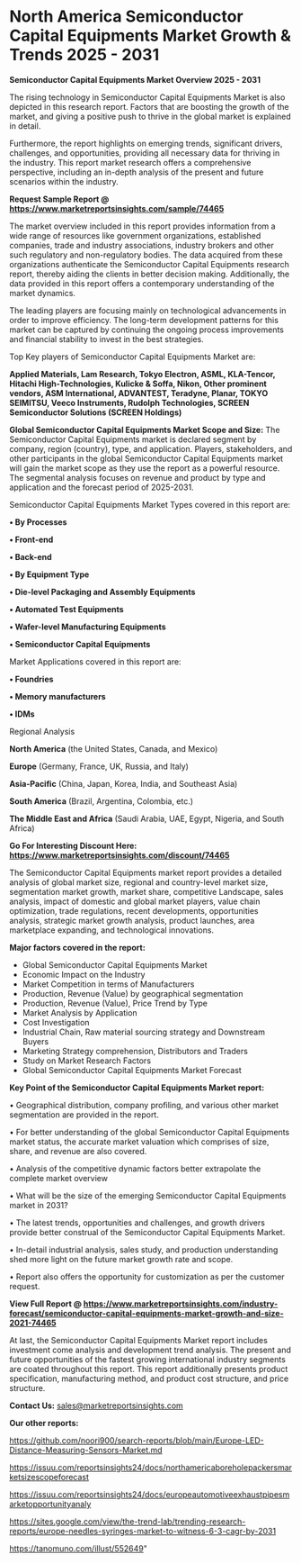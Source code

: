 # North America Semiconductor Capital Equipments Market Growth & Trends 2025 - 2031

<Strong> Semiconductor Capital Equipments Market Overview 2025 - 2031</strong>

The rising technology in Semiconductor Capital Equipments Market is also depicted in this research report. Factors that are boosting the growth of the market, and giving a positive push to thrive in the global market is explained in detail.

Furthermore, the report highlights on emerging trends, significant drivers, challenges, and opportunities, providing all necessary data for thriving in the industry. This report market research offers a comprehensive perspective, including an in-depth analysis of the present and future scenarios within the industry.

<strong>Request Sample Report @ <a href=https://www.marketreportsinsights.com/sample/74465>https://www.marketreportsinsights.com/sample/74465</a></strong>

The market overview included in this report provides information from a wide range of resources like government organizations, established companies, trade and industry associations, industry brokers and other such regulatory and non-regulatory bodies. The data acquired from these organizations authenticate the Semiconductor Capital Equipments research report, thereby aiding the clients in better decision making. Additionally, the data provided in this report offers a contemporary understanding of the market dynamics.

The leading players are focusing mainly on technological advancements in order to improve efficiency. The long-term development patterns for this market can be captured by continuing the ongoing process improvements and financial stability to invest in the best strategies.

Top Key players of Semiconductor Capital Equipments Market are:

<strong>Applied Materials, Lam Research, Tokyo Electron, ASML, KLA-Tencor, Hitachi High-Technologies, Kulicke & Soffa, Nikon, Other prominent vendors, ASM International, ADVANTEST, Teradyne, Planar, TOKYO SEIMITSU, Veeco Instruments, Rudolph Technologies, SCREEN Semiconductor Solutions (SCREEN Holdings)</strong>

<strong><b>Global Semiconductor Capital Equipments Market Scope and Size:</b></strong>
The Semiconductor Capital Equipments market is declared segment by company, region (country), type, and application. Players, stakeholders, and other participants in the global Semiconductor Capital Equipments market will gain the market scope as they use the report as a powerful resource. The segmental analysis focuses on revenue and product by type and application and the forecast period of 2025-2031.

Semiconductor Capital Equipments Market Types covered in this report are:

<strong>• By Processes

• Front-end

• Back-end

• By Equipment Type

• Die-level Packaging and Assembly Equipments

• Automated Test Equipments

• Wafer-level Manufacturing Equipments

• Semiconductor Capital Equipments</strong>

Market Applications covered in this report are:

<strong>• Foundries

• Memory manufacturers

• IDMs</strong> 

Regional Analysis

<strong>North America</strong> (the United States, Canada, and Mexico)

<strong>Europe</strong> (Germany, France, UK, Russia, and Italy)

<strong>Asia-Pacific</strong> (China, Japan, Korea, India, and Southeast Asia)

<strong>South America</strong> (Brazil, Argentina, Colombia, etc.)

<strong>The Middle East and Africa</strong> (Saudi Arabia, UAE, Egypt, Nigeria, and South Africa)

<strong>Go For Interesting Discount Here: <a href=https://www.marketreportsinsights.com/discount/74465>https://www.marketreportsinsights.com/discount/74465</a></strong>

The Semiconductor Capital Equipments market report provides a detailed analysis of global market size, regional and country-level market size, segmentation market growth, market share, competitive Landscape, sales analysis, impact of domestic and global market players, value chain optimization, trade regulations, recent developments, opportunities analysis, strategic market growth analysis, product launches, area marketplace expanding, and technological innovations.

<strong><b>Major factors covered in the report:</b></strong>
<ul>
  <li>Global Semiconductor Capital Equipments Market </li>
  <li>Economic Impact on the Industry</li>
  <li>Market Competition in terms of Manufacturers</li>
  <li>Production, Revenue (Value) by geographical segmentation</li>
  <li>Production, Revenue (Value), Price Trend by Type</li>
  <li>Market Analysis by Application</li>
  <li>Cost Investigation</li>
  <li>Industrial Chain, Raw material sourcing strategy and Downstream Buyers</li>
  <li>Marketing Strategy comprehension, Distributors and Traders</li>
  <li>Study on Market Research Factors</li>
  <li>Global Semiconductor Capital Equipments Market Forecast</li>
</ul>

<strong><b>Key Point of the Semiconductor Capital Equipments Market report:</b></strong>

• Geographical distribution, company profiling, and various other market segmentation are provided in the report.

• For better understanding of the global Semiconductor Capital Equipments market status, the accurate market valuation which comprises of size, share, and revenue are also covered.

• Analysis of the competitive dynamic factors better extrapolate the complete market overview

• What will be the size of the emerging Semiconductor Capital Equipments market in 2031?

• The latest trends, opportunities and challenges, and growth drivers provide better construal of the Semiconductor Capital Equipments Market.

• In-detail industrial analysis, sales study, and production understanding shed more light on the future market growth rate and scope.

• Report also offers the opportunity for customization as per the customer request.

<strong><b>View Full Report @ <a href=https://www.marketreportsinsights.com/industry-forecast/semiconductor-capital-equipments-market-growth-and-size-2021-74465>https://www.marketreportsinsights.com/industry-forecast/semiconductor-capital-equipments-market-growth-and-size-2021-74465</a></b></strong>


At last, the Semiconductor Capital Equipments Market report includes investment come analysis and development trend analysis. The present and future opportunities of the fastest growing international industry segments are coated throughout this report. This report additionally presents product specification, manufacturing method, and product cost structure, and price structure.

<strong>Contact Us:</strong>
sales@marketreportsinsights.com

<strong>Our other reports:</strong>

<a href=https://github.com/noori900/search-reports/blob/main/Europe-LED-Distance-Measuring-Sensors-Market.md>https://github.com/noori900/search-reports/blob/main/Europe-LED-Distance-Measuring-Sensors-Market.md</a>

<a href=https://issuu.com/reportsinsights24/docs/northamericaboreholepackersmarketsizescopeforecast>https://issuu.com/reportsinsights24/docs/northamericaboreholepackersmarketsizescopeforecast</a>

<a href=https://issuu.com/reportsinsights24/docs/europeautomotiveexhaustpipesmarketopportunityanaly>https://issuu.com/reportsinsights24/docs/europeautomotiveexhaustpipesmarketopportunityanaly</a>

<a href=https://sites.google.com/view/the-trend-lab/trending-research-reports/europe-needles-syringes-market-to-witness-6-3-cagr-by-2031>https://sites.google.com/view/the-trend-lab/trending-research-reports/europe-needles-syringes-market-to-witness-6-3-cagr-by-2031</a>

<a href=https://tanomuno.com/illust/552649>https://tanomuno.com/illust/552649</a>"
